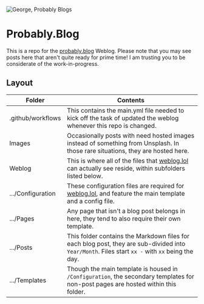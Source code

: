 ![George, Probably Blogs](/Images/George%20Probably%20Blogs.png)

# Probably.Blog
This is a repo for the [probably.blog](https://probably.blog) Weblog. Please note that you may see posts here that aren't quite ready for prime time! I am trusting you to be considerate of the work-in-progress.

<!-- ## Content Calendar - February
|     **Date**     | **Name**                                                                                                                                                             |
|:----------------:|----------------------------------------------------------------------------------------------------------------------------------------------------------------------|
|  **01/02/2023**  | [Samsung Galaxy Unpacked Impressions](https://probably.blog/2023/02/samsung-galaxy-unpacked-impressions)                                                             |
|  **03/02/2023**  | [How Oneplus Settled: The rise and fall of the cult favourite](https://probably.blog/2023/02/how-oneplus-settled)                                                    |
|  **10/02/2023**  | [Being.Charity - a list of charities to help you be better at being](https://probably.blog/2023/02/being-charity-a-list-of-charities-to-help-you-be-better-at-being) |
|  **21/02/2023**  | [New domain, who dis?](https://probably.blog/2023/02/new-domain-who-dis)                                                                                             |
| **24/02/2023\*** | [Keeping myself accountable - the forced timetable](https://probably.blog/2023/02/keeping-myself-accountable-the-forced-timetable)                                                |

\* This post hasn't been published yet. (link will 404)

Note: This content calendar is subject to change and is not final. -->
## Layout

| Folder            | Contents                                                                                                                                       |
|-------------------|------------------------------------------------------------------------------------------------------------------------------------------------|
| .github/workflows | This contains the main.yml file needed to kick off the task of updated the weblog whenever this repo is changed.                               |
| Images            | Occasionally posts with need hosted images instead of something from Unsplash. In those rare situations, they are hosted here.                 |
| Weblog            | This is where all of the files that [weblog.lol](https://weblog.lol) can actually see reside, within subfolders listed below.                  |
| .../Configuration | These configuration files are required for [weblog.lol](https://weblog.lol), and feature the main template and a config file.                  |
| .../Pages         | Any page that isn't a blog post belongs in here, they tend to also require their own template.                                                 |
| .../Posts         | This folder contains the Markdown files for each blog post, they are sub-divided into `Year/Month`. Files start `xx -` with `xx` being the day.|
| .../Templates     | Though the main template is housed in `/Configuration`, the secondary templates for non-post pages are hosted within this folder.              |
